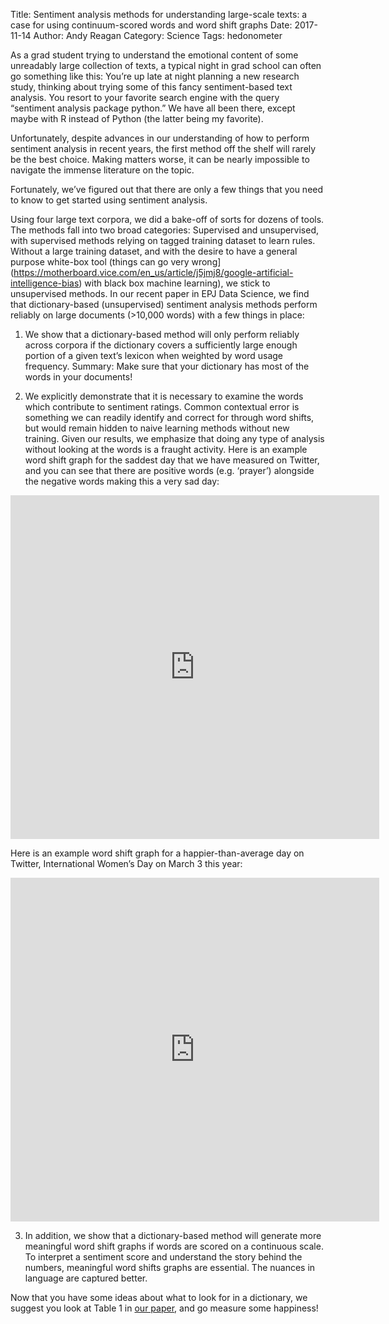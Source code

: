 Title: Sentiment analysis methods for understanding large-scale texts: a case for using continuum-scored words and word shift graphs
Date: 2017-11-14
Author: Andy Reagan
Category: Science
Tags: hedonometer

As a grad student trying to understand the emotional content of some unreadably large collection of texts, a typical night in grad school can often go something like this: You’re up late at night planning a new research study, thinking about trying some of this fancy sentiment-based text analysis. You resort to your favorite search engine with the query “sentiment analysis package python.” We have all been there, except maybe with R instead of Python (the latter being my favorite).

Unfortunately, despite advances in our understanding of how to perform sentiment analysis in recent years, the first method off the shelf will rarely be the best choice. Making matters worse, it can be nearly impossible to navigate the immense literature on the topic.

Fortunately, we’ve figured out that there are only a few things that you need to know to get started using sentiment analysis.

Using four large text corpora, we did a bake-off of sorts for dozens of tools. The methods fall into two broad categories: Supervised and unsupervised, with supervised methods relying on tagged training dataset to learn rules. Without a large training dataset, and with the desire to have a general purpose white-box tool (things can go very wrong](https://motherboard.vice.com/en_us/article/j5jmj8/google-artificial-intelligence-bias) with black box machine learning), we stick to unsupervised methods. In our recent paper in EPJ Data Science, we find that dictionary-based (unsupervised) sentiment analysis methods perform reliably on large documents (>10,000 words) with a few things in place:

1. We show that a dictionary-based method will only perform reliably across corpora if the dictionary covers a sufficiently large enough portion of a given text’s lexicon when weighted by word usage frequency.  Summary: Make sure that your dictionary has most of the words in your documents!

2. We explicitly demonstrate that it is necessary to examine the words which contribute to sentiment ratings. Common contextual error is something we can readily identify and correct for through word shifts, but would remain hidden to naive learning methods without new training. Given our results, we emphasize that doing any type of analysis without looking at the words is a fraught activity. Here is an example word shift graph for the saddest day that we have measured on Twitter, and you can see that there are positive words (e.g. ‘prayer’) alongside the negative words making this a very sad day:

<iframe src="https://hedonometer.org/embed/main/2017-10-02/" width="590" height="550" frameborder="0" scrolling="no"></iframe>

Here is an example word shift graph for a happier-than-average day on Twitter, International Women’s Day on March 3 this year:
<iframe src="https://hedonometer.org/embed/main/2017-03-08/" width="590" height="550" frameborder="0" scrolling="no"></iframe>

<ol start="3">
  <li>In addition, we show that a dictionary-based method will generate more meaningful word shift graphs if words are scored on a continuous scale. To interpret a sentiment score and understand the story behind the numbers, meaningful word shifts graphs are essential. The nuances in language are captured better.</li>
</ol>

Now that you have some ideas about what to look for in a dictionary, we suggest you look at Table 1 in [our paper](https://epjdatascience.springeropen.com/articles/10.1140/epjds/s13688-017-0121-9), and go measure some happiness!
